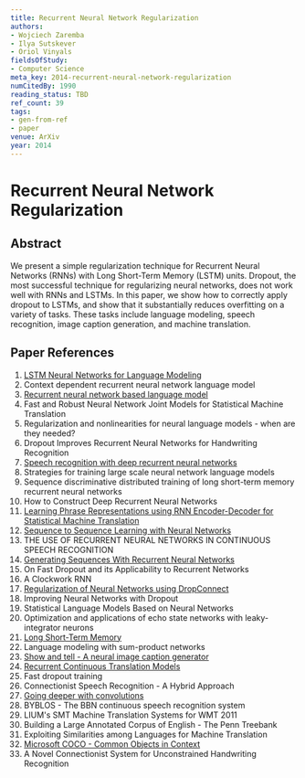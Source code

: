 ```yaml
---
title: Recurrent Neural Network Regularization
authors:
- Wojciech Zaremba
- Ilya Sutskever
- Oriol Vinyals
fieldsOfStudy:
- Computer Science
meta_key: 2014-recurrent-neural-network-regularization
numCitedBy: 1990
reading_status: TBD
ref_count: 39
tags:
- gen-from-ref
- paper
venue: ArXiv
year: 2014
---
```


# Recurrent Neural Network Regularization

## Abstract

We present a simple regularization technique for Recurrent Neural Networks (RNNs) with Long Short-Term Memory (LSTM) units. Dropout, the most successful technique for regularizing neural networks, does not work well with RNNs and LSTMs. In this paper, we show how to correctly apply dropout to LSTMs, and show that it substantially reduces overfitting on a variety of tasks. These tasks include language modeling, speech recognition, image caption generation, and machine translation.

## Paper References

1. [LSTM Neural Networks for Language Modeling](2012-lstm-neural-networks-for-language-modeling)
2. Context dependent recurrent neural network language model
3. [Recurrent neural network based language model](2010-recurrent-neural-network-based-language-model)
4. Fast and Robust Neural Network Joint Models for Statistical Machine Translation
5. Regularization and nonlinearities for neural language models - when are they needed?
6. Dropout Improves Recurrent Neural Networks for Handwriting Recognition
7. [Speech recognition with deep recurrent neural networks](2013-speech-recognition-with-deep-recurrent-neural-networks)
8. Strategies for training large scale neural network language models
9. Sequence discriminative distributed training of long short-term memory recurrent neural networks
10. How to Construct Deep Recurrent Neural Networks
11. [Learning Phrase Representations using RNN Encoder-Decoder for Statistical Machine Translation](2014-learning-phrase-representations-using-rnn-encoder-decoder-for-statistical-machine-translation)
12. [Sequence to Sequence Learning with Neural Networks](2014-sequence-to-sequence-learning-with-neural-networks)
13. THE USE OF RECURRENT NEURAL NETWORKS IN CONTINUOUS SPEECH RECOGNITION
14. [Generating Sequences With Recurrent Neural Networks](2013-generating-sequences-with-recurrent-neural-networks)
15. On Fast Dropout and its Applicability to Recurrent Networks
16. A Clockwork RNN
17. [Regularization of Neural Networks using DropConnect](2013-regularization-of-neural-networks-using-dropconnect)
18. Improving Neural Networks with Dropout
19. Statistical Language Models Based on Neural Networks
20. Optimization and applications of echo state networks with leaky- integrator neurons
21. [Long Short-Term Memory](1997-long-short-term-memory)
22. Language modeling with sum-product networks
23. [Show and tell - A neural image caption generator](2015-show-and-tell-a-neural-image-caption-generator)
24. [Recurrent Continuous Translation Models](2013-recurrent-continuous-translation-models)
25. Fast dropout training
26. Connectionist Speech Recognition - A Hybrid Approach
27. [Going deeper with convolutions](2015-going-deeper-with-convolutions)
28. BYBLOS - The BBN continuous speech recognition system
29. LIUM's SMT Machine Translation Systems for WMT 2011
30. Building a Large Annotated Corpus of English - The Penn Treebank
31. Exploiting Similarities among Languages for Machine Translation
32. [Microsoft COCO - Common Objects in Context](2014-microsoft-coco-common-objects-in-context)
33. A Novel Connectionist System for Unconstrained Handwriting Recognition
